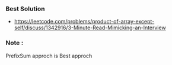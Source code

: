 ### Best Solution
- https://leetcode.com/problems/product-of-array-except-self/discuss/1342916/3-Minute-Read-Mimicking-an-Interview

### Note : 
PrefixSum approch is Best approch